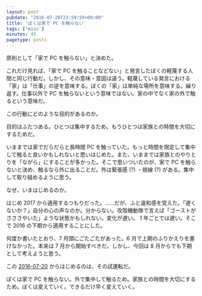 ```yaml
---
layout: post
pubdate: "2016-07-20T23:59:59+09:00"
title: 'ぼくは家で PC を触らない'
tags: ['misc']
minutes: 45
pagetype: posts
---
```

原則として「家で PC を触らない」と決めた。

これだけ見れば、「家で PC を触ることなどない」と発言したぼくの軽蔑する人間と同じ行動だ。しかし、その意味・意図は違う。軽蔑している発言における「家」は「仕事」の逆を意味する。ぼくの「家」は単純な場所を意味する。繰り返す。仕事以外で PC を触らないという意味ではない。家の中でなく家の外で触るという意味だ。

この行動にどのような目的があるのか。

目的はふたつある。ひとつは集中するため。もうひとつは家族との時間を大切にするためだ。

いままでは家でだらだらと長時間 PC を触っていた。もっと時間を限定して集中して触ると良いかもしれないと思いはじめた。また、いままでは家族とのやりとりを「ながら」にすることが多かった。そこで思いついたのが、家で PC を触らないと決め、触るなら外に出ることだ。外は緊張感 (?) ・視線 (?) がある。集中して取り組めるように思う。

なぜ、いまはじめるのか。

はじめ 2017 から適用するつもりだった。……だが、ふと違和感を覚えた。「遅くないか？」自分の心の声なのか。分からない。攻殻機動隊で言えば「ゴーストがさささやいた」ような状態かもしれない。変化が遅い。 1 年ごとでは遅い。そこで 2016 の下期から適用することにした。

何度か書いたとおり、7 月頭にごたごたがあった。6 月で上期のふりかえりを書けなかった。本来は 7 月から開始すべきだ。しかし、今回は 8 月からでも下期として考えようと思う。

この [2016-07-20][] からはじめるのは、その試運転だ。

ぼくは家で PC を触らない。外で集中して触るため。家族との時間を大切にするため。ぼくは変えていく。できるだけ早く変えていく。

[2016-07-20]: http://blog.bouzuya.net/2016/07/20/
